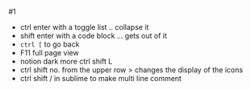 #1

- ctrl enter with a toggle list .. collapse it
- shift enter with a code block … gets out of it
- `ctrl [` to go back
- F11 full page view
- notion dark more ctrl shift L
- ctrl shift no. from the upper row > changes the display of the icons
- ctrl shift / in sublime to make multi line comment